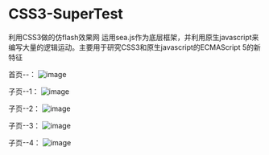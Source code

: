 # CSS3-SuperTest
利用CSS3做的仿flash效果网
运用sea.js作为底层框架，并利用原生javascript来编写大量的逻辑运动。主要用于研究CSS3和原生javascript的ECMAScript 5的新特征

首页--：
![image](https://github.com/kongdewen1994/CSS3-SuperTest/blob/master/img2/g1.jpg)


子页--1：
![image](https://github.com/kongdewen1994/CSS3-SuperTest/blob/master/img2/g2.jpg)

子页--2：
![image](https://github.com/kongdewen1994/CSS3-SuperTest/blob/master/img2/g3.jpg)


子页--3：
![image](https://github.com/kongdewen1994/CSS3-SuperTest/blob/master/img2/g4.jpg)


子页--4：
![image](https://github.com/kongdewen1994/CSS3-SuperTest/blob/master/img2/g5.jpg)

